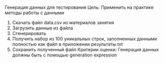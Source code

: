Генерация данных для тестирования
Цель: Применить на практике методы работы с данными
1. Скачать файл data.csv из материалов занятия
2. Загрузить данные из файла
3. Сгенерировать
4. Получить набор из 100 уникальных строк, заполненных данными полностью как файл в приложении результаты.txt
5. Сохранить полученный файл
Критерии оценки: Генерация данных должны быть с помощью generation expression 